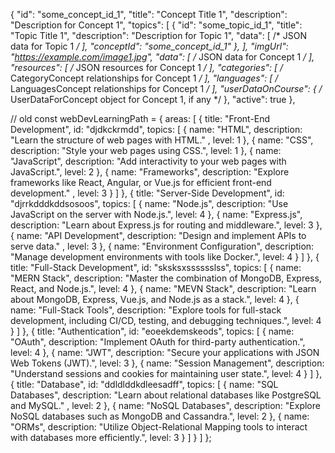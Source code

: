
 {
    "id": "some_concept_id_1",
    "title": "Concept Title 1",
    "description": "Description for Concept 1",
    "topics": [
      {
        "id": "some_topic_id_1",
        "title": "Topic Title 1",
        "description": "Description for Topic 1",
        "data": [ /* JSON data for Topic 1 */ ],
        "conceptId": "some_concept_id_1"
      },
    ],
    "imgUrl": "https://example.com/image1.jpg",
    "data": [ /* JSON data for Concept 1 */ ],
    "resources": [ /* JSON resources for Concept 1 */ ],
    "categories": [ /* CategoryConcept relationships for Concept 1 */ ],
    "languages": [ /* LanguagesConcept relationships for Concept 1 */ ],
    "userDataOnCourse": {
      /* UserDataForConcept object for Concept 1, if any */
    },
    "active": true
  },


// old
const webDevLearningPath = {
  areas: [
    {
      title: "Front-End Development",
      id: "djdkckrmdd",
      topics: [
        { name: "HTML", description: "Learn the structure of web pages with HTML." , level: 1 },
        { name: "CSS", description: "Style your web pages using CSS.", level: 1 },
        { name: "JavaScript", description: "Add interactivity to your web pages with JavaScript.", level: 2  },
        { name: "Frameworks", 
          description: "Explore frameworks like React, Angular, or Vue.js for efficient front-end development." ,
          level: 3
        }
      ]
    },
    {
      title: "Server-Side Development",
      id: "djrrkdddkddsosoos",
      topics: [
        { name: "Node.js", description: "Use JavaScript on the server with Node.js.", level: 4 },
        { name: "Express.js", description: "Learn about Express.js for routing and middleware.", level: 3 },
        { name: "API Development", description: "Design and implement APIs to serve data." , level: 3 },
        { 
          name: "Environment Configuration", 
          description: "Manage development environments with tools like Docker.", 
          level: 4 
        }
      ]
    },
    {
      title: "Full-Stack Development",
      id: "sksksxsssssslss",
      topics: [
        { name: "MERN Stack", description: "Master the combination of MongoDB, Express, React, and Node.js.", level: 4 },
        { name: "MEVN Stack", description: "Learn about MongoDB, Express, Vue.js, and Node.js as a stack.", level: 4 },
        { 
          name: "Full-Stack Tools", 
          description: "Explore tools for full-stack development, including CI/CD, testing, and debugging techniques.", 
          level: 4
        }
      ]
    },
    {
      title: "Authentication",
      id: "eoeekdemskeods",
      topics: [
        { name: "OAuth", description: "Implement OAuth for third-party authentication.", level: 4 },
        { name: "JWT", description: "Secure your applications with JSON Web Tokens (JWT).", level: 3 },
        { name: "Session Management", description: "Understand sessions and cookies for maintaining user state.", level: 4 }
      ]
    },
    {
      title: "Database",
      id: "ddldlddkdleesadff",
      topics: [
        { name: "SQL Databases", description: "Learn about relational databases like PostgreSQL and MySQL." , level: 2 },
        { name: "NoSQL Databases", description: "Explore NoSQL databases such as MongoDB and Cassandra.", level: 2 },
        { name: "ORMs", description: "Utilize Object-Relational Mapping tools to interact with databases more efficiently.", level: 3 }
      ]
    }
  ]
};
